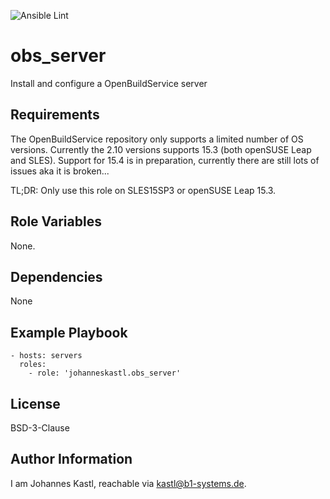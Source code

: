 ![Ansible Lint](https://github.com/johanneskastl/ansible-role-obs_server/workflows/Ansible%20Lint/badge.svg)

obs_server
=========

Install and configure a OpenBuildService server

Requirements
------------

The OpenBuildService repository only supports a limited number of OS versions.
Currently the 2.10 versions supports 15.3 (both openSUSE Leap and SLES). Support
for 15.4 is in preparation, currently there are still lots of issues aka it is
broken...

TL;DR: Only use this role on SLES15SP3 or openSUSE Leap 15.3.

Role Variables
--------------

None.

Dependencies
------------

None

Example Playbook
----------------

    - hosts: servers
      roles:
        - role: 'johanneskastl.obs_server'

License
-------

BSD-3-Clause

Author Information
------------------

I am Johannes Kastl, reachable via kastl@b1-systems.de.
